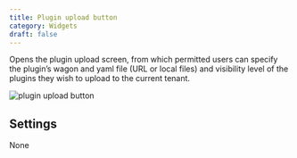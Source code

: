 ```yaml
---
title: Plugin upload button
category: Widgets
draft: false
---
```

Opens the plugin upload screen, from which permitted users can specify the plugin’s wagon and yaml file (URL or local files) and visibility level of the plugins they wish to upload to the current tenant.

![plugin upload button]( /images/ui/widgets/plugin_upload_button.png )


## Settings

None
